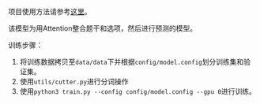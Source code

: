 项目使用方法请参考[这里](https://github.com/haoxizhong/pytorch-worker)。

该模型为用Attention整合题干和选项，然后进行预测的模型。

训练步骤：

1. 将训练数据拷贝至``data/data``下并根据``config/model.config``划分训练集和验证集。
2. 使用``utils/cutter.py``进行分词操作
3. 使用``python3 train.py --config config/model.config --gpu 0``进行训练。
